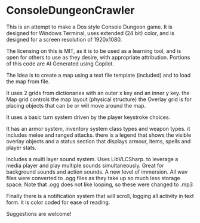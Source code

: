 # ConsoleDungeonCrawler

This is an attempt to make a Dos style Console Dungeon game.  It is designed for Windows Terminal, uses extended (24 bit) color, and is designed for a screen resolution of 1920x1080.

The licensing on this is MIT, as it is to be used as a learning tool, and is open for others to use as they desire, with appropriate attribution.  Portions of this code are AI Generated using Copilot.

The Idea is to create a map using a text file template (included) and to load the map from file.

It uses 2 grids from dictionaries with an outer x key and an inner y key.  the Map grid controls the map layout (physical structure)  the Overlay grid is for placing objects that can be or will move around the map.

It uses a basic turn system driven by the player keystroke choices.

It has an armor system, inventory system class types and weapon types.  it includes melee and ranged attacks.  there is a legend that shows the visible overlay objects and a status section that displays armour, items, spells and player stats.

Includes a multi layer sound system.  Uses LibVLCSharp. to leverage a media player and play multiple sounds simultaneously.  Great for background sounds and action sounds.  A new level of immersion.
All wav files were converted to .ogg files as they take up so much less storage space. Note that .ogg does not like looping, so these were changed to .mp3

Finally there is a notification system that will scroll, logging all activity in text form.  it is color coded for ease of reading.

Suggestions are welcome!
